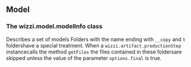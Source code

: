 ## Model
### The wizzi.model.modelInfo class
Describes a set of models
Folders with the name ending with `__copy` and `t` foldershave a special treatment. When a `wizzi.artifact.productionStep` instancecalls the method `getFiles` the files contained in these foldersare skipped unless the value of the parameter `options.final` is true.